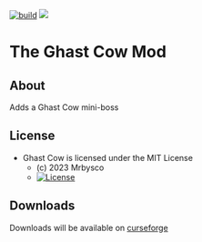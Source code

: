 [![build](https://github.com/Mrbysco/GhastCow/actions/workflows/build.yml/badge.svg)](https://github.com/Mrbysco/GhastCow/actions/workflows/build.yml) 
[![](http://cf.way2muchnoise.eu/versions/483348.svg)](https://www.curseforge.com/minecraft/mc-mods/the-ghast-cow)
# The Ghast Cow Mod #

## About ##
Adds a Ghast Cow mini-boss

## License ##
* Ghast Cow is licensed under the MIT License
  - (c) 2023 Mrbysco
  - [![License](https://img.shields.io/badge/License-MIT-red.svg?style=flat)](http://opensource.org/licenses/MIT)

## Downloads ##
Downloads will be available on [curseforge](https://www.curseforge.com/minecraft/mc-mods/the-ghast-cow)